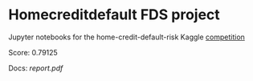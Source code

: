 # Homecreditdefault FDS project

Jupyter notebooks for the home-credit-default-risk Kaggle [competition](https://www.kaggle.com/c/home-credit-default-risk/)

Score: 0.79125

Docs: *report.pdf*
